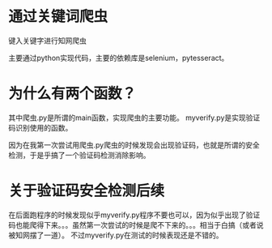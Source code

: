 # 通过关键词爬虫
键入关键字进行知网爬虫

主要通过python实现代码，主要的依赖库是selenium，pytesseract。

# 为什么有两个函数？
其中爬虫.py是所谓的main函数，实现爬虫的主要功能。
myverify.py是实现验证码识别使用的函数。

因为在我第一次尝试用爬虫.py爬虫的时候发现会出现验证码，也就是所谓的安全检测，于是乎搞了一个验证码检测消除影响。

# 关于验证码安全检测后续
在后面跑程序的时候发现似乎myverify.py程序不要也可以，因为似乎出现了验证码也能爬得下来。。。虽然第一次尝试的时候是爬不下来的。。。相当于白搞（或者说被知网摆了一道）。
不过myverify.py在测试的时候表现还是不错的。
